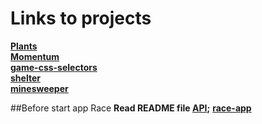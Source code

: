 # Links to projects

**[Plants](https://mat-kon.github.io/projects/plants/)**\
**[Momentum](https://mat-kon.github.io/projects/momentum/)**\
**[game-css-selectors](https://mat-kon.github.io/projects/game-css-selectors/)**\
**[shelter](https://mat-kon.github.io/projects/shelter/pages/main/)**\
**[minesweeper](https://mat-kon.github.io/projects/minesweeper/)**

##Before start app Race
**Read README file [API](https://github.com/Mat-Kon/projects/tree/race/race/api-for-race);**
**[race-app](https://mat-kon.github.io/projects/race/)**